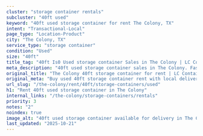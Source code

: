 ```yaml
---
cluster: "storage container rentals"
subcluster: "40ft used"
keyword: "40ft used storage container for rent The Colony, TX"
intent: "Transactional-Local"
page_type: "Location-Product"
city: "The Colony, TX"
service_type: "storage container"
condition: "Used"
size: "40ft"
title_tag: "40ft Is0 Used storage container Sales in The Colony | LC Container"
meta_description: "40ft used storage container sales in The Colony. Fast delivery, competitive pricing. Serving storage containers area. Quote ID: Y41. Call (214) 524-4168 for your free quote today."
original_title: "The Colony 40ft storage container for rent | LC Container"
original_meta: "Buy used 40ft storage container rent with local delivery in The Colony, TX. LC Container — local Since 2003. Request a fast quote today."
url_slug: "/the-colony/rent/40ft/storage-containers/used"
h1: "Rent 40ft used storage container in The Colony"
internal_links: "/the-colony/storage-containers/rentals"
priority: 3
notes: "2"
noindex: true
image_alt: "40ft used storage container available for delivery in The Colony"
last_updated: "2025-10-21"
---
```


<!-- TODO: Add unique city/inventory copy, images, and internal links here. -->
